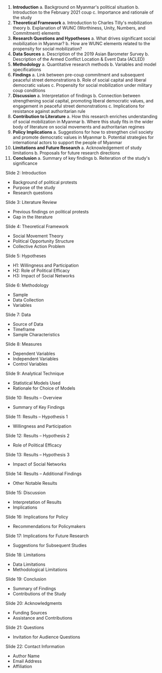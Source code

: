 1. **Introduction** a. Background on Myanmar's political situation b. Introduction to the February 2021 coup c. Importance and rationale of the study
2. **Theoretical Framework** a. Introduction to Charles Tilly's mobilization theory b. Explanation of WUNC (Worthiness, Unity, Numbers, and Commitment) elements
3. **Research Questions and Hypotheses** a. What drives significant social mobilization in Myanmar? b. How are WUNC elements related to the propensity for social mobilization?
4. **Data Sources** a. Description of the 2019 Asian Barometer Survey b. Description of the Armed Conflict Location & Event Data (ACLED)
5. **Methodology** a. Quantitative research methods b. Variables and model specifications
6. **Findings** a. Link between pre-coup commitment and subsequent peaceful street demonstrations b. Role of social capital and liberal democratic values c. Propensity for social mobilization under military coup conditions
7. **Discussion** a. Interpretation of findings b. Connection between strengthening social capital, promoting liberal democratic values, and engagement in peaceful street demonstrations c. Implications for resistance against authoritarian rule
8. **Contribution to Literature** a. How this research enriches understanding of social mobilization in Myanmar b. Where this study fits in the wider body of literature on social movements and authoritarian regimes
9. **Policy Implications** a. Suggestions for how to strengthen civil society and promote democratic values in Myanmar b. Potential strategies for international actors to support the people of Myanmar
10. **Limitations and Future Research** a. Acknowledgement of study limitations b. Proposals for future research directions
11. **Conclusion** a. Summary of key findings b. Reiteration of the study's significance





Slide 2: Introduction

- Background of political protests
- Purpose of the study
- Research questions

Slide 3: Literature Review

- Previous findings on political protests
- Gap in the literature

Slide 4: Theoretical Framework

- Social Movement Theory
- Political Opportunity Structure
- Collective Action Problem

Slide 5: Hypotheses

- H1: Willingness and Participation
- H2: Role of Political Efficacy
- H3: Impact of Social Networks

Slide 6: Methodology

- Sample
- Data Collection
- Variables

Slide 7: Data

- Source of Data
- Timeframe
- Sample Characteristics

Slide 8: Measures

- Dependent Variables
- Independent Variables
- Control Variables

Slide 9: Analytical Technique

- Statistical Models Used
- Rationale for Choice of Models

Slide 10: Results – Overview

- Summary of Key Findings

Slide 11: Results – Hypothesis 1

- Willingness and Participation

Slide 12: Results – Hypothesis 2

- Role of Political Efficacy

Slide 13: Results – Hypothesis 3

- Impact of Social Networks

Slide 14: Results – Additional Findings

- Other Notable Results

Slide 15: Discussion

- Interpretation of Results
- Implications

Slide 16: Implications for Policy

- Recommendations for Policymakers

Slide 17: Implications for Future Research

- Suggestions for Subsequent Studies

Slide 18: Limitations

- Data Limitations
- Methodological Limitations

Slide 19: Conclusion

- Summary of Findings
- Contributions of the Study

Slide 20: Acknowledgments

- Funding Sources
- Assistance and Contributions

Slide 21: Questions

- Invitation for Audience Questions

Slide 22: Contact Information

- Author Name
- Email Address
- Affiliation